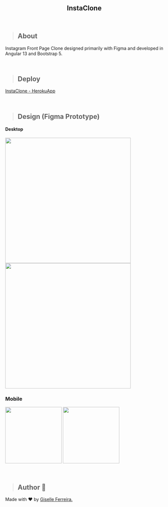 <h2 align="center">InstaClone</h2>

<br/>

>## About
Instagram Front Page Clone designed primarily with Figma and developed in Angular 13 and Bootstrap 5.

<br/>

>## Deploy
<a href="https://insta-newversion.herokuapp.com/">InstaClone - HerokuApp</a>

<br/>

>## Design (Figma Prototype)

#### Desktop
<p align="left">
<img width="400" src="https://i.postimg.cc/Vs7XTc6N/Desktop-Login.png">
<img width="400" src="https://i.postimg.cc/0NqSmktV/Desktop-Cadastro.png">
</p>

### Mobile
<p align="left">
<img width="180" src="https://i.postimg.cc/sDq7j95d/Mobile-Login.png">
<img width="180" src="https://i.postimg.cc/g2hRnXKw/Mobile-Cadastro.png">
</p>

<br/>

> ## Author 👋

Made with ❤️ by <a href="https://www.linkedin.com/in/giselleferreiras/" >Giselle Ferreira.</a>
